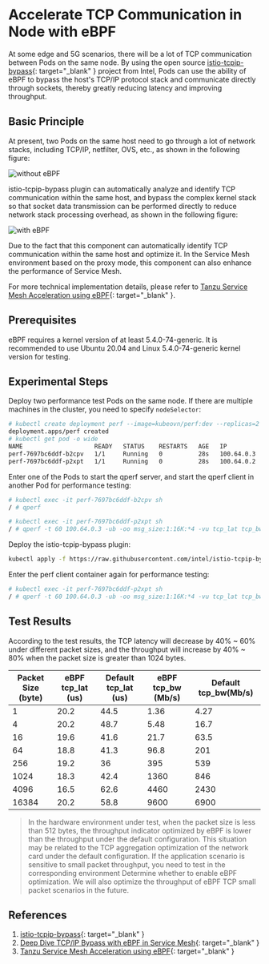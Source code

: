 # Accelerate TCP Communication in Node with eBPF

At some edge and 5G scenarios, there will be a lot of TCP communication between Pods on the same node. By using the open source
[istio-tcpip-bypass](https://github.com/intel/istio-tcpip-bypass){: target="_blank" } project from Intel, Pods can use the ability of eBPF to bypass the host's TCP/IP protocol stack and communicate directly through sockets, thereby greatly reducing latency and improving throughput.

## Basic Principle

At present, two Pods on the same host need to go through a lot of network stacks, including TCP/IP, netfilter, OVS, etc., as shown in the following figure:

![without eBPF](../static/intra-node-without-ebpf.png)

istio-tcpip-bypass plugin can automatically analyze and identify TCP communication within the same host, and bypass the complex kernel stack so that socket data transmission can be performed directly to reduce network stack processing overhead, as shown in the following figure:

![with eBPF](../static/intra-node-with-ebpf.png)

Due to the fact that this component can automatically identify TCP communication within the same host and optimize it. In the Service Mesh environment based on the proxy mode, this component can also enhance the performance of Service Mesh.

For more technical implementation details, please refer to [Tanzu Service Mesh Acceleration using eBPF](https://blogs.vmware.com/networkvirtualization/2022/08/tanzu-service-mesh-acceleration-using-ebpf.html/){: target="_blank" }.

## Prerequisites

eBPF requires a kernel version of at least 5.4.0-74-generic. It is recommended to use Ubuntu 20.04 and Linux 5.4.0-74-generic kernel version for testing.

## Experimental Steps

Deploy two performance test Pods on the same node. If there are multiple machines in the cluster, you need to specify `nodeSelector`:

```bash
# kubectl create deployment perf --image=kubeovn/perf:dev --replicas=2
deployment.apps/perf created
# kubectl get pod -o wide
NAME                    READY   STATUS    RESTARTS   AGE   IP           NODE     NOMINATED NODE   READINESS GATES
perf-7697bc6ddf-b2cpv   1/1     Running   0          28s   100.64.0.3   sealos   <none>           <none>
perf-7697bc6ddf-p2xpt   1/1     Running   0          28s   100.64.0.2   sealos   <none>           <none>
```

Enter one of the Pods to start the qperf server, and start the qperf client in another Pod for performance testing:

```bash
# kubectl exec -it perf-7697bc6ddf-b2cpv sh
/ # qperf

# kubectl exec -it perf-7697bc6ddf-p2xpt sh
/ # qperf -t 60 100.64.0.3 -ub -oo msg_size:1:16K:*4 -vu tcp_lat tcp_bw
```

Deploy the istio-tcpip-bypass plugin:

```bash
kubectl apply -f https://raw.githubusercontent.com/intel/istio-tcpip-bypass/main/bypass-tcpip-daemonset.yaml
```

Enter the perf client container again for performance testing:

```bash
# kubectl exec -it perf-7697bc6ddf-p2xpt sh
/ # qperf -t 60 100.64.0.3 -ub -oo msg_size:1:16K:*4 -vu tcp_lat tcp_bw
```

## Test Results

According to the test results, the TCP latency will decrease by 40% ~ 60% under different packet sizes, and the throughput will increase by 40% ~ 80% when the packet size is greater than 1024 bytes.

| Packet Size (byte) | eBPF tcp_lat (us) | Default tcp_lat (us) | eBPF tcp_bw (Mb/s) | Default tcp_bw(Mb/s) |
|--------------------|-------------------|----------------------|--------------------|----------------------|
| 1                  | 20.2              | 44.5                 | 1.36               | 4.27                 |
| 4                  | 20.2              | 48.7                 | 5.48               | 16.7                 |
| 16                 | 19.6              | 41.6                 | 21.7               | 63.5                 |
| 64                 | 18.8              | 41.3                 | 96.8               | 201                  |
| 256                | 19.2              | 36                   | 395                | 539                  |
| 1024               | 18.3              | 42.4                 | 1360               | 846                  |
| 4096               | 16.5              | 62.6                 | 4460               | 2430                 |
| 16384              | 20.2              | 58.8                 | 9600               | 6900                 |

> In the hardware environment under test, when the packet size is less than 512 bytes, the throughput indicator optimized by eBPF is lower than the throughput under the default configuration.
> This situation may be related to the TCP aggregation optimization of the network card under the default configuration. If the application scenario is sensitive to small packet throughput, you need to test in the corresponding environment
> Determine whether to enable eBPF optimization. We will also optimize the throughput of eBPF TCP small packet scenarios in the future.

## References

1. [istio-tcpip-bypass](https://github.com/intel/istio-tcpip-bypass){: target="_blank" }
2. [Deep Dive TCP/IP Bypass with eBPF in Service Mesh](https://events.istio.io/istiocon-2022/sessions/tcpip-bypass-ebpf/){: target="_blank" }
3. [Tanzu Service Mesh Acceleration using eBPF](https://blogs.vmware.com/networkvirtualization/2022/08/tanzu-service-mesh-acceleration-using-ebpf.html/){: target="_blank" }
